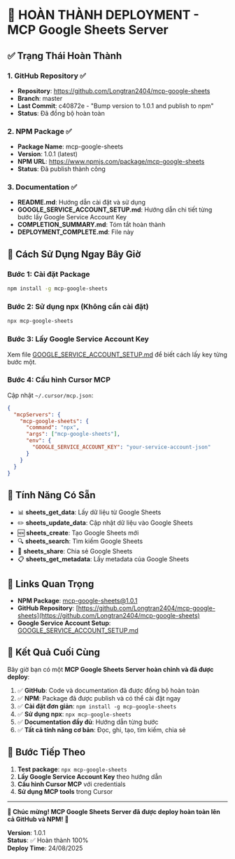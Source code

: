 # 🎉 **HOÀN THÀNH DEPLOYMENT - MCP Google Sheets Server**

## ✅ **Trạng Thái Hoàn Thành**

### **1. GitHub Repository** ✅
- **Repository**: https://github.com/Longtran2404/mcp-google-sheets
- **Branch**: master
- **Last Commit**: c40872e - "Bump version to 1.0.1 and publish to npm"
- **Status**: Đã đồng bộ hoàn toàn

### **2. NPM Package** ✅
- **Package Name**: mcp-google-sheets
- **Version**: 1.0.1 (latest)
- **NPM URL**: https://www.npmjs.com/package/mcp-google-sheets
- **Status**: Đã publish thành công

### **3. Documentation** ✅
- **README.md**: Hướng dẫn cài đặt và sử dụng
- **GOOGLE_SERVICE_ACCOUNT_SETUP.md**: Hướng dẫn chi tiết từng bước lấy Google Service Account Key
- **COMPLETION_SUMMARY.md**: Tóm tắt hoàn thành
- **DEPLOYMENT_COMPLETE.md**: File này

## 🚀 **Cách Sử Dụng Ngay Bây Giờ**

### **Bước 1: Cài đặt Package**
```bash
npm install -g mcp-google-sheets
```

### **Bước 2: Sử dụng npx (Không cần cài đặt)**
```bash
npx mcp-google-sheets
```

### **Bước 3: Lấy Google Service Account Key**
Xem file [GOOGLE_SERVICE_ACCOUNT_SETUP.md](GOOGLE_SERVICE_ACCOUNT_SETUP.md) để biết cách lấy key từng bước một.

### **Bước 4: Cấu hình Cursor MCP**
Cập nhật `~/.cursor/mcp.json`:
```json
{
  "mcpServers": {
    "mcp-google-sheets": {
      "command": "npx",
      "args": ["mcp-google-sheets"],
      "env": {
        "GOOGLE_SERVICE_ACCOUNT_KEY": "your-service-account-json"
      }
    }
  }
}
```

## 🎯 **Tính Năng Có Sẵn**

- 📊 **sheets_get_data**: Lấy dữ liệu từ Google Sheets
- ✏️ **sheets_update_data**: Cập nhật dữ liệu vào Google Sheets
- 🆕 **sheets_create**: Tạo Google Sheets mới
- 🔍 **sheets_search**: Tìm kiếm Google Sheets
- 👥 **sheets_share**: Chia sẻ Google Sheets
- 📋 **sheets_get_metadata**: Lấy metadata của Google Sheets

## 🔗 **Links Quan Trọng**

- **NPM Package**: [mcp-google-sheets@1.0.1](https://www.npmjs.com/package/mcp-google-sheets)
- **GitHub Repository**: [https://github.com/Longtran2404/mcp-google-sheets](https://github.com/Longtran2404/mcp-google-sheets)
- **Google Service Account Setup**: [GOOGLE_SERVICE_ACCOUNT_SETUP.md](GOOGLE_SERVICE_ACCOUNT_SETUP.md)

## 🎊 **Kết Quả Cuối Cùng**

Bây giờ bạn có một **MCP Google Sheets Server hoàn chỉnh và đã được deploy**:

1. ✅ **GitHub**: Code và documentation đã được đồng bộ hoàn toàn
2. ✅ **NPM**: Package đã được publish và có thể cài đặt ngay
3. ✅ **Cài đặt đơn giản**: `npm install -g mcp-google-sheets`
4. ✅ **Sử dụng npx**: `npx mcp-google-sheets`
5. ✅ **Documentation đầy đủ**: Hướng dẫn từng bước
6. ✅ **Tất cả tính năng cơ bản**: Đọc, ghi, tạo, tìm kiếm, chia sẻ

## 🚀 **Bước Tiếp Theo**

1. **Test package**: `npx mcp-google-sheets`
2. **Lấy Google Service Account Key** theo hướng dẫn
3. **Cấu hình Cursor MCP** với credentials
4. **Sử dụng MCP tools** trong Cursor

---

**🎊 Chúc mừng! MCP Google Sheets Server đã được deploy hoàn toàn lên cả GitHub và NPM! 🎊**

**Version**: 1.0.1  
**Status**: ✅ Hoàn thành 100%  
**Deploy Time**: 24/08/2025
